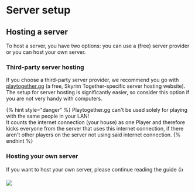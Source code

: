 # Server setup

## Hosting a server

To host a server, you have two options: you can use a (free) server provider or you can host your own server.

### Third-party server hosting

If you choose a third-party server provider, we recommend you go with [playtogether.gg](https://playtogether.gg/) (a free, Skyrim Together-specific server hosting website). The setup for server hosting is significantly easier, so consider this option if you are not very handy with computers.

{% hint style="danger" %}
Playtogether.gg can't be used solely for playing with the same people in your LAN! \
It counts the internet connection (your house) as one Player and therefore kicks everyone from the server that uses this internet connection, if there aren't other players on the server not using said internet connection.
{% endhint %}

### Hosting your own server

If you want to host your own server, please continue reading the guide :thumbsup:

![](https://i.imgur.com/AcYs2XE.png)
